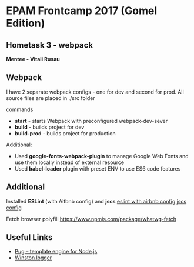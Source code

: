 # EPAM Frontcamp 2017 (Gomel Edition)

## Hometask 3 - webpack
**Mentee - Vitali Rusau**

## Webpack
I have 2 separate webpack configs - one for dev and second for prod.
All source files are placed in ./src folder

commands
* **start** - starts Webpack with preconfigured webpack-dev-sever
* **build** - builds project for dev
* **build-prod** - builds project for production


Additional:
* Used **google-fonts-webpack-plugin** to manage Google Web Fonts and use them locally instead of external resource
* Used **babel-loader** plugin with preset ENV to use ES6 code features

## Additional
Installed **ESLint** (with Aitbnb config) and **jscs**
[eslint with airbnb config](https://www.themarketingtechnologist.co/eslint-with-airbnb-javascript-style-guide-in-webstorm/)
[jscs config](https://www.themarketingtechnologist.co/how-to-get-airbnbs-javascript-code-style-working-in-webstorm/)

Fetch browser polyfill
https://www.npmjs.com/package/whatwg-fetch

## Useful Links
* [Pug – template engine for Node.js](https://github.com/pugjs/pug)
* [Winston logger](https://github.com/winstonjs/winston)